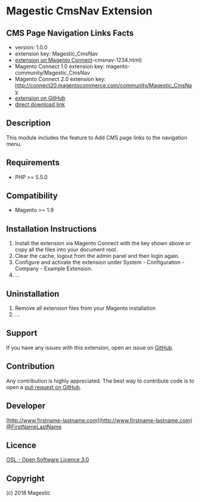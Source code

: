 Magestic CmsNav Extension
=====================
CMS Page Navigation Links 
Facts
-----
- version: 1.0.0
- extension key: Magestic_CmsNav
- [extension on Magento Connect](http://www.magentocommerce.com/magento-connect/magestic)-cmsnav-1234.html)
- Magento Connect 1.0 extension key: magento-community/Magestic_CmsNav
- Magento Connect 2.0 extension key: http://connect20.magentocommerce.com/community/Magestic_CmsNav
- [extension on GitHub](https://github.com/magestic/Magestic_CmsNav)
- [direct download link](http://connect.magentocommerce.com/community/get/Magestic_CmsNav-1.0.0.tgz)

Description
-----------
This module includes the feature to Add CMS page links to the navigation menu.


Requirements
------------
- PHP >= 5.5.0

Compatibility
-------------
- Magento >= 1.9

Installation Instructions
-------------------------
1. Install the extension via Magento Connect with the key shown above or copy all the files into your document root.
2. Clear the cache, logout from the admin panel and then login again.
3. Configure and activate the extension under System - Configuration - Company - Example Extension.
4. ...

Uninstallation
--------------
1. Remove all extension files from your Magento installation
2. ...

Support
-------
If you have any issues with this extension, open an issue on [GitHub](https://github.com/magestic/Magestic_CmsNav/issues).

Contribution
------------
Any contribution is highly appreciated. The best way to contribute code is to open a [pull request on GitHub](https://help.github.com/articles/using-pull-requests).

Developer
---------

[http://www.firstname-lastname.com](http://www.firstname-lastname.com)
[@FirstNameLastName](https://twitter.com/FirstNameLastName)

Licence
-------
[OSL - Open Software Licence 3.0](http://opensource.org/licenses/osl-3.0.php)

Copyright
---------
(c) 2018 Magestic

